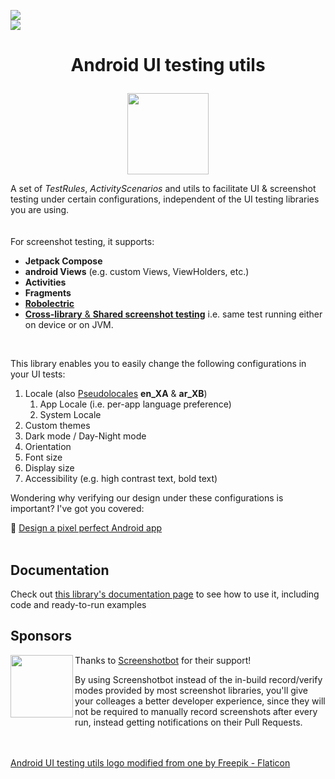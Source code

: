 [![](https://jitpack.io/v/sergio-sastre/AndroidUiTestingUtils.svg)](https://jitpack.io/#sergio-sastre/AndroidUiTestingUtils)</br>
<a href="https://androidweekly.net/issues/issue-508">
<img src="https://androidweekly.net/issues/issue-508/badge">
</a>


# <p align="center">Android UI testing utils</p>

<p align="center">
<img width="130" src="https://user-images.githubusercontent.com/6097181/172724660-778176b0-a6b0-4aad-b6b4-7115ad4fc7f3.png">
</p>

A set of *TestRules*, *ActivityScenarios* and utils to facilitate UI & screenshot testing under
certain configurations, independent of the UI testing libraries you are using.
<br clear="left"/>
</br></br>
For screenshot testing, it supports:
 - **Jetpack Compose**
 - **android Views** (e.g. custom Views, ViewHolders, etc.)
 - **Activities**
 - **Fragments**
 - [**Robolectric**](https://sergio-sastre.gitbook.io/androiduitestingutils/setup/robolectric-setup)
 - [**Cross-library** & **Shared screenshot testing**](https://sergio-sastre.gitbook.io/androiduitestingutils/setup/cross-library-setup) i.e. same test running either on device or on JVM.
</br>

This library enables you to easily change the following configurations in your UI tests:

1. Locale (also [Pseudolocales](https://developer.android.com/guide/topics/resources/pseudolocales#:~:text=4%20or%20earlier%3A-,On%20the%20device%2C%20open%20the%20Settings%20app%20and%20tap%20Languages,language%20(see%20figure%203)) **en_XA** & **ar_XB**)
    1. App Locale (i.e. per-app language preference)
    2. System Locale
2. Custom themes
3. Dark mode / Day-Night mode
4. Orientation
5. Font size
6. Display size
7. Accessibility (e.g. high contrast text, bold text)

Wondering why verifying our design under these configurations is important? I've got you covered:

🎨 [Design a pixel perfect Android app](https://sergiosastre.hashnode.dev/design-a-pixel-perfect-android-app-with-screenshot-testing)
</br></br>

## Documentation
Check out [this library's documentation page](https://sergio-sastre.gitbook.io/androiduitestingutils/) to see how to use it, including code and ready-to-run examples  

## Sponsors

Thanks to [Screenshotbot](https://screenshotbot.io) for their support!
[<img align="left" width="100" src="https://user-images.githubusercontent.com/6097181/192350235-b3b5dc63-e7e7-48da-bdb6-851a130aaf8d.png">](https://screenshotbot.io)

By using Screenshotbot instead of the in-build record/verify modes provided by most screenshot
libraries, you'll give your colleages a better developer experience, since they will not be required
to manually record screenshots after every run, instead getting notifications on their Pull
Requests.
<br clear="left"/>

</br></br>
<a href="https://www.flaticon.com/free-icons/ninja" title="ninja icons">Android UI testing utils
logo modified from one by Freepik - Flaticon</a>

